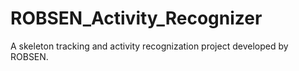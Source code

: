 # ROBSEN_Activity_Recognizer
A skeleton tracking and activity recognization project developed by ROBSEN.
